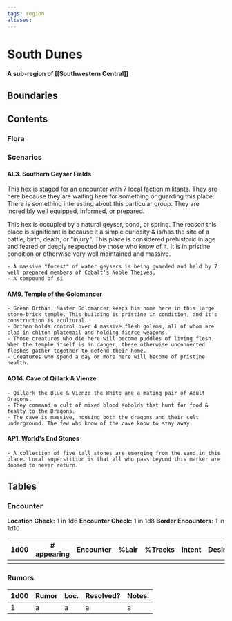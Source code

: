 ```yaml
---
tags: region
aliases:
---
```

# South Dunes
#### A sub-region of [[Southwestern Central]]
## Boundaries
## Contents
### Flora
### Scenarios
#### AL3. Southern Geyser Fields
This hex is staged for an encounter with 7 local faction militants.
They are here because they are waiting here for something or guarding this place.
There is something interesting about this particular group. They are incredibly well equipped, informed, or prepared.

This hex is occupied by a natural geyser, pond, or spring.
The reason this place is significant is because it a simple curiosity & is/has the site of a battle, birth, death, or "injury".
This place is considered prehistoric in age and feared or deeply respected by those who know of it.
It is in pristine condition or otherwise very well maintained and massive.

	- A massive "forest" of water geysers is being guarded and held by 7 well prepared members of Cobalt's Noble Theives.
	- A compound of si
#### AM9. Temple of the Golomancer
	- Grean Orthan, Master Golomancer keeps his home here in this large stone-brick temple. This building is pristine in condition, and it's construction is acultural.
	- Orthan holds control over 4 massive flesh golems, all of whom are clad in chiton platemail and holding fierce weapons.
	- Those creatures who die here will become puddles of living flesh. When the temple itself is in danger, these otherwise unconnected fleshes gather together to defend their home.
	- Creatures who spend a day or more here will become of pristine health.
#### AO14. Cave of Qillark & Vienze
	- Qillark the Blue & Vienze the White are a mating pair of Adult Dragons.
	- They command a cult of mixed blood Kobolds that hunt for food & fealty to the Dragons.
	- The cave is massive, housing both the dragons and their cult underground. The few who know of the cave know to stay away.
#### AP1. World's End Stones
	- A collection of five tall stones are emerging from the sand in this place. Local superstition is that all who pass beyond this marker are doomed to never return.

## Tables
### Encounter
**Location Check:** 1 in 1d6
**Encounter Check:** 1 in 1d8
**Border Encounters:** 1 in 1d10


| 1d00 | # appearing | Encounter | %Lair | %Tracks | Intent | Desire |
| ---- | ----------- | --------- | ----- | ------- | ------ | ------ |
|      |             |           |       |         |        |        |

### Rumors
| 1d00 | Rumor | Loc. | Resolved? | Notes: |
|------|-------|------|-----------|--------|
| 1    | a     | a    | a         | a      |